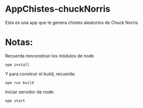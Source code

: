 # AppChistes-chuckNorris

Esta es una app que te genera chistes aleatorios de Chuck Norris

# Notas:
Recuerda renconstruir los módulos de node 
```
npm install
```
Y para construir el build, recuerda:
```
npm run build
```
Iniciar servidor de node: 
```
npm start
```

